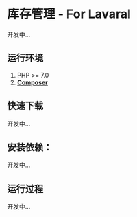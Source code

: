 <h1 align="left">库存管理 - For Lavaral</h1>

开发中...

## 运行环境

1. PHP >= 7.0
2. **[Composer](https://getcomposer.org/)**

## 快速下载

开发中...

## 安装依赖：

开发中...


## 运行过程

开发中...
